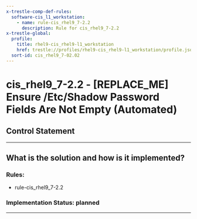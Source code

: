 ```yaml
---
x-trestle-comp-def-rules:
  software-cis_l1_workstation:
    - name: rule-cis_rhel9_7-2.2
      description: Rule for cis_rhel9_7-2.2
x-trestle-global:
  profile:
    title: rhel9-cis_rhel9-l1_workstation
    href: trestle://profiles/rhel9-cis_rhel9-l1_workstation/profile.json
  sort-id: cis_rhel9_7-02.02
---
```


# cis_rhel9_7-2.2 - \[REPLACE_ME\] Ensure /Etc/Shadow Password Fields Are Not Empty (Automated)

## Control Statement

______________________________________________________________________

## What is the solution and how is it implemented?

<!-- For implementation status enter one of: implemented, partial, planned, alternative, not-applicable -->

<!-- Note that the list of rules under ### Rules: is read-only and changes will not be captured after assembly to JSON -->

<!-- Add control implementation description here for control: cis_rhel9_7-2.2 -->

### Rules:

  - rule-cis_rhel9_7-2.2

### Implementation Status: planned

______________________________________________________________________
